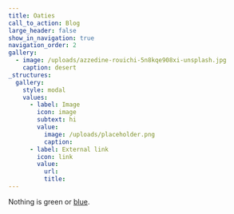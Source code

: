 ```yaml
---
title: Oaties
call_to_action: Blog
large_header: false
show_in_navigation: true
navigation_order: 2
gallery:
  - image: /uploads/azzedine-rouichi-5n8kqe908xi-unsplash.jpg
    caption: desert
_structures:
  gallery:
    style: modal
    values:
      - label: Image
        icon: image
        subtext: hi
        value:
          image: /uploads/placeholder.png
          caption:
      - label: External link
        icon: link
        value:
          url:
          title:
---
```

Nothing is green or [blue](/services/).